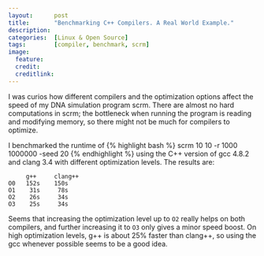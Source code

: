```yaml
---
layout:      post
title:       "Benchmarking C++ Compilers. A Real World Example."
description: 
categories:  [Linux & Open Source]
tags:        [compiler, benchmark, scrm]
image:
  feature: 
  credit: 
  creditlink: 
---
```


I was curios how different compilers and the optimization options affect the
speed of my DNA simulation program scrm. There are almost no hard computations
in scrm; the bottleneck when running the program is reading and modifying
memory, so there might not be much for compilers to optimize. 

I benchmarked the runtime of 
{% highlight bash %}
scrm 10 10 -r 1000 1000000 -seed 20
{% endhighlight %}
using the C++ version of gcc 4.8.2 and clang 3.4 with different optimization levels. 
The results are:

         g++     clang++
    O0   152s    150s
    O1    31s     78s 
    O2    26s     34s
    O3    25s     34s

Seems that increasing the optimization level up to `O2` really helps on both
compilers, and further increasing it to `O3` only gives a minor speed boost. On
high optimization levels, g++ is about 25% faster than clang++, so using the gcc
whenever possible seems to be a good idea.
